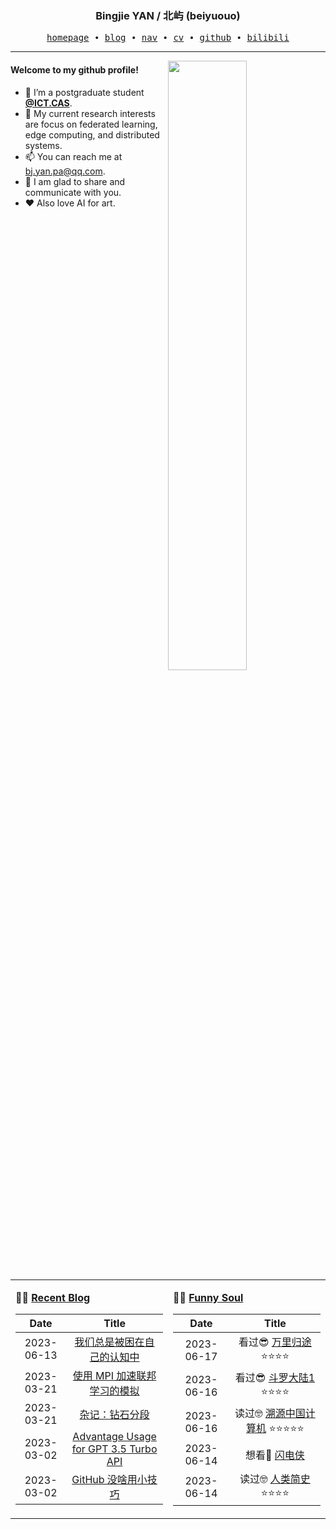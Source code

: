 <h3 align="center"> Bingjie YAN / 北屿 (beiyuouo) </h3>


<p align="center">
  <samp>
    <a href="https://www.bj-yan.top/">homepage</a> ∙
    <a href="https://blog.bj-yan.top/">blog</a> ∙
    <a href="https://nav.bj-yan.top/">nav</a> ∙
    <a href="https://www.bj-yan.top/pdf/cv_en.pdf">cv</a> ∙ 
    <a href="https://github.com/beiyuouo">github</a> ∙ 
    <a href="https://space.bilibili.com/23511429">bilibili</a>
  </samp>
</p>


---

<img align="right" src="https://github-readme-stats.vercel.app/api?username=beiyuouo&show_icons=true&hide_border=true&theme=radical" width="50%">


#### Welcome to my github profile!
<!-- languages:start -->
<!-- prettier-ignore-start -->
<!-- markdownlint-disable -->
- 🔭 I’m a postgraduate student [**@ICT.CAS**](http://www.ict.cas.cn/).
- 🌱 My current research interests are focus on federated learning, edge computing, and distributed systems.
- 📫 You can reach me at [bj.yan.pa@qq.com](mailto:bj.yan.pa@qq.com).
- 🎨 I am glad to share and communicate with you.
- ❤️ Also love AI for art.
<!-- markdownlint-restore -->
<!-- prettier-ignore-end -->
<!-- languages:end -->

<table width="100%" align="center" padding="0" margin="0">
<tr>
<td valign="top" width="50%">

**🤹‍♀️ <a href="https://blog.bj-yan.top/" target="_blank">Recent Blog</a>**

<!-- START_SECTION:blog -->
| Date | Title |
| :-: | :---: |
| 2023-06-13 | <a href='https://blog.bj-yan.top/p/misc-wo-men-zong-bei-kun-zai-zi-ji-de-ren-zhi-zhong/' target='_blank'>我们总是被困在自己的认知中</a> |
| 2023-03-21 | <a href='https://blog.bj-yan.top/p/blog-accelerating-federated-learning-simulation-using-mpi/' target='_blank'>使用 MPI 加速联邦学习的模拟</a> |
| 2023-03-21 | <a href='https://blog.bj-yan.top/p/misc-games-rank-diamond/' target='_blank'>杂记：钻石分段</a> |
| 2023-03-02 | <a href='https://blog.bj-yan.top/p/blog-advantage-usage-for-gpt-3-5-turbo/' target='_blank'>Advantage Usage for GPT 3.5 Turbo API</a> |
| 2023-03-02 | <a href='https://blog.bj-yan.top/p/blog-github-useless-tips/' target='_blank'>GitHub 没啥用小技巧</a> |
<!-- END_SECTION:blog -->
</td>
<td valign="top" width="50%">

**🤾‍♂️ <a href="https://blog.bj-yan.top/" target="_blank">Funny Soul</a>**

<!-- START_SECTION:douban -->
| Date | Title |
| :-: | :---: |
| 2023-06-17 | 看过😎 <a href='http://movie.douban.com/subject/26654184/' target='_blank'>万里归途</a> ⭐⭐⭐⭐ |
| 2023-06-16 | 看过😎 <a href='http://movie.douban.com/subject/27040807/' target='_blank'>斗罗大陆1</a> ⭐⭐⭐⭐ |
| 2023-06-16 | 读过🤓 <a href='https://book.douban.com/subject/26420659/' target='_blank'>溯源中国计算机</a> ⭐⭐⭐⭐⭐ |
| 2023-06-14 | 想看🤔 <a href='http://movie.douban.com/subject/3011317/' target='_blank'>闪电侠</a>  |
| 2023-06-14 | 读过🤓 <a href='https://book.douban.com/subject/25985021/' target='_blank'>人类简史</a> ⭐⭐⭐⭐ |
<!-- END_SECTION:douban -->
</td>
</tr>

<!-- START_SECTION:github-xxx -->
<!-- END_SECTION:github-xxx -->

</table>
